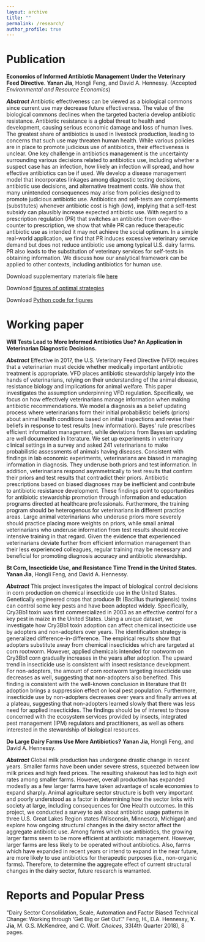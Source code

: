 ```yaml
---
layout: archive
title: ""
permalink: /research/
author_profile: true
---
```

# Publication
**Economics of Informed Antibiotic Management Under the Veterinary Feed Directive**. **Yanan Jia**, Hongli Feng, and David A. Hennessy. (Accepted *Environmental and Resource Economics*)

***Abstract*** Antibiotic effectiveness can be viewed as a biological commons since current use may decrease future effectiveness. The value of the biological commons declines when the targeted bacteria develop antibiotic resistance. Antibiotic resistance is a global threat to health and development, causing serious economic damage and loss of human lives. The greatest share of antibiotics is used in livestock production, leading to concerns that such use may threaten human health. While various policies are in place to promote judicious use of antibiotics, their effectiveness is unclear. One key challenge in antibiotics management is the uncertainty surrounding various decisions related to antibiotics use, including whether a suspect case has an infection, how likely an infection will spread, and how effective antibiotics can be if used. We develop a disease management model that incorporates linkages among diagnostic testing decisions, antibiotic use decisions, and alternative treatment costs. We show that many unintended consequences may arise from policies designed to promote judicious antibiotic use. Antibiotics and self-tests are complements (substitutes) whenever antibiotic cost is high (low), implying that a self-test subsidy can plausibly increase expected antibiotic use. With regard to a prescription regulation (PR) that switches an antibiotic from over-the-counter to prescription, we show that while PR can reduce therapeutic antibiotic use as intended it may not achieve the social optimum. In a simple real-world application, we find that PR induces excessive veterinary service demand but does not reduce antibiotic use among typical U.S. dairy farms. PR also leads to the substitution of veterinary services for self-tests in obtaining information. We discuss how our analytical framework can be applied to other contexts, including antibiotics for human use.

Download supplementary materials file [here](/files/SM.pdf)

Download [figures of optimal strategies](/files/Figures.pdf)

Download [Python code for figures](/files/code_b-d_09_05_2023.py)


# Working paper
**Will Tests Lead to More Informed Antibiotics Use? An Application in Veterinarian Diagnostic Decisions.**

***Abstract*** Effective in 2017, the U.S. Veterinary Feed Directive (VFD) requires that a veterinarian must decide whether medically important antibiotic treatment is appropriate. VFD places antibiotic stewardship largely into the hands of veterinarians, relying on their understanding of the animal disease, resistance biology and implications for animal welfare. This paper investigates the assumption underpinning VFD regulation. Specifically, we focus on how effectively veterinarians manage information when making antibiotic recommendations. We model a diagnosis as a belief updating process where veterinarians form their initial probabilistic beliefs (priors) about animal health conditions based on initial inspections and revise their beliefs in response to test results (new information). Bayes' rule prescribes efficient information management, while deviations from Bayesian updating are well documented in literature. We set up experiments in veterinary clinical settings in a survey and asked 241 veterinarians to make probabilistic assessments of animals having diseases. Consistent with findings in lab economic experiments, veterinarians are biased in managing information in diagnosis. They underuse both priors and test information. In addition, veterinarians respond asymmetrically to test results that confirm their priors and test results that contradict their priors. Antibiotic prescriptions based on biased diagnoses may be inefficient and contribute to antibiotic resistance development. These findings point to opportunities for antibiotic stewardship promotion through information and education programs directed at healthcare professionals. Furthermore, the training program should be heterogenous for veterinarians in different practice areas. Large animal veterinarians who underuse priors more severely should practice placing more weights on priors, while small animal veterinarians who underuse information from test results should receive intensive training in that regard. Given the evidence that experienced veterinarians deviate further from efficient information management than their less experienced colleagues, regular training may be necessary and beneficial for promoting diagnosis accuracy and antibiotic stewardship. 


**Bt Corn, Insecticide Use, and Resistance Time Trend in the United States.** **Yanan Jia**, Hongli Feng, and David A. Hennessy.

***Abstract*** This project investigates the impact of biological control decisions in corn production on chemical insecticide use in the United States. Genetically engineered crops that produce Bt (Bacillus thuringiensis) toxins can control some key pests and have been adopted widely. Specifically, Cry3Bb1 toxin was first commercialized in 2003 as an effective control for a key pest in maize in the United States. Using a unique dataset, we investigate how Cry3Bb1 toxin adoption can affect chemical insecticide use by adopters and non-adopters over years. The identification strategy is generalized difference-in-difference. The empirical results show that adopters substitute away from chemical insecticides which are targeted at corn rootworm. However, applied chemicals intended for rootworm on Cry3Bb1 corn gradually increases in the years after adoption. The upward trend in insecticide use is consistent with insect resistance development. For non-adopters, the amount of corn rootworm targeting insecticide use decreases as well, suggesting that non-adopters also benefited. This finding is consistent with the well-known conclusion in literature that Bt adoption brings a suppression effect on local pest population. Furthermore, insecticide use by non-adopters decreases over years and finally arrives at a plateau, suggesting that non-adopters learned slowly that there was less need for applied insecticides. The findings should be of interest to those concerned with the ecosystem services provided by insects, integrated pest management (IPM) regulators and practitioners, as well as others interested in the stewardship of biological resources.


**Do Large Dairy Farms Use More Antibiotics?** **Yanan Jia**, Hongli Feng, and David A. Hennessy.

***Abstract*** Global milk production has undergone drastic change in recent years. Smaller farms have been under severe stress, squeezed between low milk prices and high feed prices. The resulting shakeout has led to high exit rates among smaller farms. However, overall production has expanded modestly as a few larger farms have taken advantage of scale economies to expand sharply. Animal agriculture sector structure is both very important and poorly understood as a factor in determining how the sector links with society at large, including consequences for One Health outcomes. In this project, we conducted a survey to ask about antibiotic usage patterns in three U.S. Great Lakes Region states (Wisconsin, Minnesota, Michigan) and explore how ongoing structural changes in the dairy sector affect the aggregate antibiotic use. Among farms which use antibiotics, the growing larger farms seem to be more efficient at antibiotic management. However, larger farms are less likely to be operated without antibiotics. Also, farms which have expanded in recent years or intend to expand in the near future, are more likely to use antibiotics for therapeutic purposes (i.e., non-organic farms). Therefore, to determine the aggregate effect of current structural changes in the dairy sector, future research is warranted.

# Reports and Popular Press
"Dairy Sector Consolidation, Scale, Automation and Factor Biased Technical Change: Working through ‘Get Big or Get Out’." Feng, H., D.A. Hennessy, **Y. Jia**, M. G.S. McKendree, and C. Wolf. *Choices*, 33(4th Quarter 2018), 8 pages.
